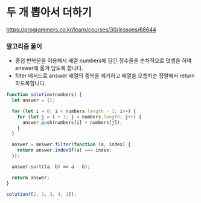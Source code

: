 # 두 개 뽑아서 더하기

https://programmers.co.kr/learn/courses/30/lessons/68644

### 알고리즘 풀이

- 중첩 반복문을 이용해서 배열 numbers에 담긴 정수들을 순차적으로 덧셈을 하여 answer에 옮겨 담도록 합니다.
- filter 메서드로 answer 배열의 중복을 제거하고 배열을 오름차순 정렬해서 return 하도록합니다.

```javascript
function solution(numbers) {
  let answer = [];

  for (let i = 0; i < numbers.length - 1; i++) {
    for (let j = i + 1; j < numbers.length; j++) {
      answer.push(numbers[i] + numbers[j]);
    }
  }

  answer = answer.filter(function (a, index) {
    return answer.indexOf(a) === index;
  });

  answer.sort((a, b) => a - b);

  return answer;
}

solution([2, 1, 3, 4, 1]);
```

